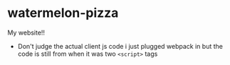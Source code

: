 # watermelon-pizza
My website!!

* Don't judge the actual client js code i just plugged webpack in but the code is still from when it was two `<script>` tags
